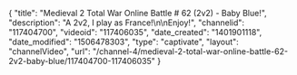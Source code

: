 {
    "title": "Medieval 2 Total War Online Battle # 62 (2v2) - Baby Blue!",
    "description": "A 2v2, I play as France!\n\nEnjoy!",
    "channelid": "117404700",
    "videoid": "117406035",
    "date_created": "1401901118",
    "date_modified": "1506478303",
    "type": "captivate",
    "layout": "channelVideo",
    "url": "\/channel-4\/medieval-2-total-war-online-battle-62-2v2-baby-blue\/117404700-117406035"
}